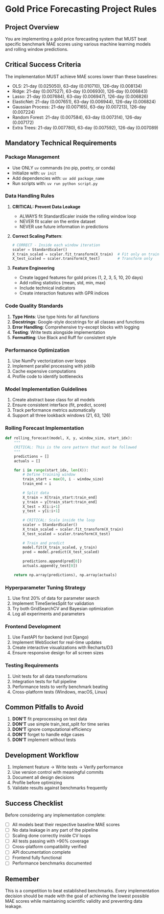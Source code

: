 # Gold Price Forecasting Project Rules

## Project Overview
You are implementing a gold price forecasting system that MUST beat specific benchmark MAE scores using various machine learning models and rolling window predictions.

## Critical Success Criteria
The implementation MUST achieve MAE scores lower than these baselines:
- OLS: 21-day (0.025050), 63-day (0.010710), 126-day (0.008134)
- Ridge: 21-day (0.007527), 63-day (0.006930), 126-day (0.006843)
- Lasso: 21-day (0.007684), 63-day (0.006947), 126-day (0.006826)
- ElasticNet: 21-day (0.007651), 63-day (0.006944), 126-day (0.006824)
- Gaussian Process: 21-day (0.007165), 63-day (0.007213), 126-day (0.007224)
- Random Forest: 21-day (0.007584), 63-day (0.007314), 126-day (0.007172)
- Extra Trees: 21-day (0.007780), 63-day (0.007592), 126-day (0.007089)

## Mandatory Technical Requirements

### Package Management
- Use ONLY `uv` commands (no pip, poetry, or conda)
- Initialize with: `uv init`
- Add dependencies with: `uv add package_name`
- Run scripts with: `uv run python script.py`

### Data Handling Rules
1. **CRITICAL: Prevent Data Leakage**
   - ALWAYS fit StandardScaler inside the rolling window loop
   - NEVER fit scaler on the entire dataset
   - NEVER use future information in predictions

2. **Correct Scaling Pattern**:
   ```python
   # CORRECT - Inside each window iteration
   scaler = StandardScaler()
   X_train_scaled = scaler.fit_transform(X_train)  # Fit only on train
   X_test_scaled = scaler.transform(X_test)        # Transform only
   ```

3. **Feature Engineering**
   - Create lagged features for gold prices (1, 2, 3, 5, 10, 20 days)
   - Add rolling statistics (mean, std, min, max)
   - Include technical indicators
   - Create interaction features with GPR indices

### Code Quality Standards
1. **Type Hints**: Use type hints for all functions
2. **Docstrings**: Google-style docstrings for all classes and functions
3. **Error Handling**: Comprehensive try-except blocks with logging
4. **Testing**: Write tests alongside implementation
5. **Formatting**: Use Black and Ruff for consistent style

### Performance Optimization
1. Use NumPy vectorization over loops
2. Implement parallel processing with joblib
3. Cache expensive computations
4. Profile code to identify bottlenecks

### Model Implementation Guidelines
1. Create abstract base class for all models
2. Ensure consistent interface (fit, predict, score)
3. Track performance metrics automatically
4. Support all three lookback windows (21, 63, 126)

### Rolling Forecast Implementation
```python
def rolling_forecast(model, X, y, window_size, start_idx):
    """
    CRITICAL: This is the core pattern that must be followed
    """
    predictions = []
    actuals = []
    
    for i in range(start_idx, len(X)):
        # Define training window
        train_start = max(0, i - window_size)
        train_end = i
        
        # Split data
        X_train = X[train_start:train_end]
        y_train = y[train_start:train_end]
        X_test = X[i:i+1]
        y_test = y[i:i+1]
        
        # CRITICAL: Scale inside the loop
        scaler = StandardScaler()
        X_train_scaled = scaler.fit_transform(X_train)
        X_test_scaled = scaler.transform(X_test)
        
        # Train and predict
        model.fit(X_train_scaled, y_train)
        pred = model.predict(X_test_scaled)
        
        predictions.append(pred[0])
        actuals.append(y_test[0])
    
    return np.array(predictions), np.array(actuals)
```

### Hyperparameter Tuning Strategy
1. Use first 20% of data for parameter search
2. Implement TimeSeriesSplit for validation
3. Try both GridSearchCV and Bayesian optimization
4. Log all experiments and parameters

### Frontend Development
1. Use FastAPI for backend (not Django)
2. Implement WebSocket for real-time updates
3. Create interactive visualizations with Recharts/D3
4. Ensure responsive design for all screen sizes

### Testing Requirements
1. Unit tests for all data transformations
2. Integration tests for full pipeline
3. Performance tests to verify benchmark beating
4. Cross-platform tests (Windows, macOS, Linux)

## Common Pitfalls to Avoid
1. **DON'T** fit preprocessing on test data
2. **DON'T** use simple train_test_split for time series
3. **DON'T** ignore computational efficiency
4. **DON'T** forget to handle edge cases
5. **DON'T** implement without tests

## Development Workflow
1. Implement feature → Write tests → Verify performance
2. Use version control with meaningful commits
3. Document all design decisions
4. Profile before optimizing
5. Validate results against benchmarks frequently

## Success Checklist
Before considering any implementation complete:
- [ ] All models beat their respective baseline MAE scores
- [ ] No data leakage in any part of the pipeline
- [ ] Scaling done correctly inside CV loops
- [ ] All tests passing with >90% coverage
- [ ] Cross-platform compatibility verified
- [ ] API documentation complete
- [ ] Frontend fully functional
- [ ] Performance benchmarks documented

## Remember
This is a competition to beat established benchmarks. Every implementation decision should be made with the goal of achieving the lowest possible MAE scores while maintaining scientific validity and preventing data leakage.